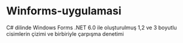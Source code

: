 # Winforms-uygulamasi
C# dilinde Windows Forms .NET 6.0 ile oluşturulmuş 1,2 ve 3 boyutlu cisimlerin çizimi ve birbiriyle çarpışma denetimi
